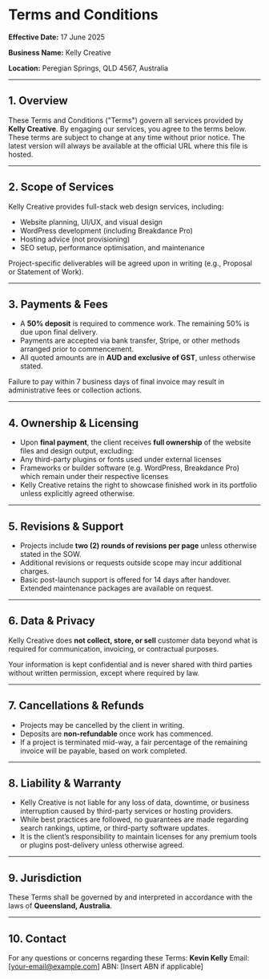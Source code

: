 # Terms and Conditions

**Effective Date:** 17 June 2025

**Business Name:** Kelly Creative

**Location:** Peregian Springs, QLD 4567, Australia

---

## 1. Overview

These Terms and Conditions ("Terms") govern all services provided by **Kelly Creative**. By engaging our services, you agree to the terms below. These terms are subject to change at any time without prior notice. The latest version will always be available at the official URL where this file is hosted.

---

## 2. Scope of Services

Kelly Creative provides full-stack web design services, including:

- Website planning, UI/UX, and visual design
- WordPress development (including Breakdance Pro)
- Hosting advice (not provisioning)
- SEO setup, performance optimisation, and maintenance

Project-specific deliverables will be agreed upon in writing (e.g., Proposal or Statement of Work).

---

## 3. Payments & Fees

- A **50% deposit** is required to commence work. The remaining 50% is due upon final delivery.
- Payments are accepted via bank transfer, Stripe, or other methods arranged prior to commencement.
- All quoted amounts are in **AUD and exclusive of GST**, unless otherwise stated.

Failure to pay within 7 business days of final invoice may result in administrative fees or collection actions.

---

## 4. Ownership & Licensing

- Upon **final payment**, the client receives **full ownership** of the website files and design output, excluding:
- Any third-party plugins or fonts used under external licenses
- Frameworks or builder software (e.g. WordPress, Breakdance Pro) which remain under their respective licenses
- Kelly Creative retains the right to showcase finished work in its portfolio unless explicitly agreed otherwise.

---

## 5. Revisions & Support

- Projects include **two (2) rounds of revisions per page** unless otherwise stated in the SOW.
- Additional revisions or requests outside scope may incur additional charges.
- Basic post-launch support is offered for 14 days after handover. Extended maintenance packages are available on request.

---

## 6. Data & Privacy

Kelly Creative does **not collect, store, or sell** customer data beyond what is required for communication, invoicing, or contractual purposes.

Your information is kept confidential and is never shared with third parties without written permission, except where required by law.

---

## 7. Cancellations & Refunds

- Projects may be cancelled by the client in writing.
- Deposits are **non-refundable** once work has commenced.
- If a project is terminated mid-way, a fair percentage of the remaining invoice will be payable, based on work completed.

---

## 8. Liability & Warranty

- Kelly Creative is not liable for any loss of data, downtime, or business interruption caused by third-party services or hosting providers.
- While best practices are followed, no guarantees are made regarding search rankings, uptime, or third-party software updates.
- It is the client’s responsibility to maintain licenses for any premium tools or plugins post-delivery unless otherwise agreed.

---

## 9. Jurisdiction

These Terms shall be governed by and interpreted in accordance with the laws of **Queensland, Australia**.

---

## 10. Contact

For any questions or concerns regarding these Terms:
**Kevin Kelly**
Email: [your-email@example.com]
ABN: [Insert ABN if applicable]
